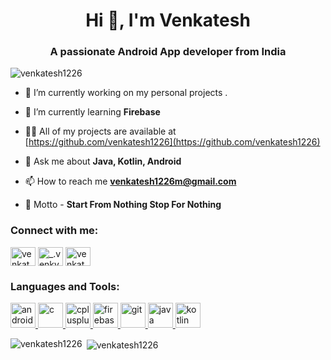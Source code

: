 <h1 align="center">Hi 👋, I'm Venkatesh</h1>
<h3 align="center">A passionate Android App developer from India</h3>

<p align="left"> <img src="https://komarev.com/ghpvc/?username=venkatesh1226" alt="venkatesh1226" /> </p>

- 🔭 I’m currently working on my personal projects .

- 🌱 I’m currently learning **Firebase**

- 👨‍💻 All of my projects are available at [https://github.com/venkatesh1226](https://github.com/venkatesh1226)

- 💬 Ask me about **Java, Kotlin, Android**

- 📫 How to reach me **venkatesh1226m@gmail.com**

- 🎯 Motto - **Start From Nothing Stop For Nothing**

<p align="left">
<h3 align="left">Connect with me:</h3>
<a href="https://linkedin.com/in/venkatesh makkena" target="blank"><img align="center" src="https://cdn.jsdelivr.net/npm/simple-icons@3.0.1/icons/linkedin.svg" alt="venkatesh makkena" height="30" width="40" /></a>
<a href="https://instagram.com/_.venky_venkatesh_" target="blank"><img align="center" src="https://cdn.jsdelivr.net/npm/simple-icons@3.0.1/icons/instagram.svg" alt="_.venky_venkatesh_" height="30" width="40" /></a>
<a href="https://www.codechef.com/users/venkatesh1226m" target="blank"><img align="center" src="https://cdn.jsdelivr.net/npm/simple-icons@3.1.0/icons/codechef.svg" alt="venkatesh1226m" height="30" width="40" /></a>
</p>

<h3 align="left">Languages and Tools:</h3>
<p align="left"> <a href="https://developer.android.com" target="_blank"> <img src="https://devicons.github.io/devicon/devicon.git/icons/android/android-original-wordmark.svg" alt="android" width="40" height="40"/> </a> <a href="https://www.cprogramming.com/" target="_blank"> <img src="https://devicons.github.io/devicon/devicon.git/icons/c/c-original.svg" alt="c" width="40" height="40"/> </a> <a href="https://www.w3schools.com/cpp/" target="_blank"> <img src="https://devicons.github.io/devicon/devicon.git/icons/cplusplus/cplusplus-original.svg" alt="cplusplus" width="40" height="40"/> </a> <a href="https://firebase.google.com/" target="_blank"> <img src="https://www.vectorlogo.zone/logos/firebase/firebase-icon.svg" alt="firebase" width="40" height="40"/> </a> <a href="https://git-scm.com/" target="_blank"> <img src="https://www.vectorlogo.zone/logos/git-scm/git-scm-icon.svg" alt="git" width="40" height="40"/> </a> <a href="https://www.java.com" target="_blank"> <img src="https://devicons.github.io/devicon/devicon.git/icons/java/java-original-wordmark.svg" alt="java" width="40" height="40"/> </a> <a href="https://kotlinlang.org" target="_blank"> <img src="https://www.vectorlogo.zone/logos/kotlinlang/kotlinlang-icon.svg" alt="kotlin" width="40" height="40"/> </a> </p>

<p><img align="left" src="https://github-readme-stats.vercel.app/api/top-langs/?username=venkatesh1226&layout=compact" alt="venkatesh1226" /></p>

<p>&nbsp;<img align="center" src="https://github-readme-stats.vercel.app/api?username=venkatesh1226&show_icons=true" alt="venkatesh1226" /></p>


